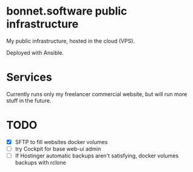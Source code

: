 # bonnet.software public infrastructure

My public infrastructure, hosted in the cloud (VPS).

Deployed with Ansible.

# Services

Currently runs only my freelancer commercial website, but will run more stuff in the future.

# TODO

- [x] SFTP to fill websites docker volumes
- [ ] try Cockpit for base web-ui admin
- [ ] If Hostinger automatic backups aren't satisfying, docker volumes backups with rclone

